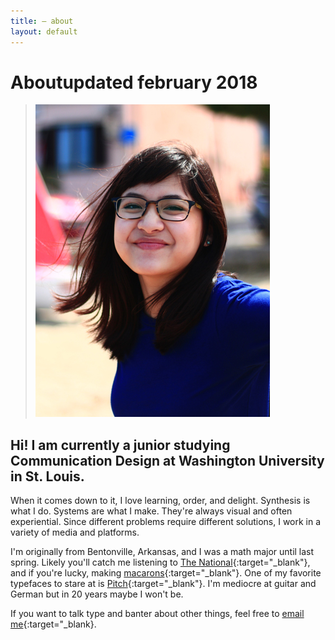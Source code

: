 ```yaml
---
title: — about
layout: default
---
```


<h1 id="about"><span id="title">About</span><span id="date">updated february 2018</span></h1>

>![portrait](/images/portrait.jpg)     

## Hi! I am currently a junior studying Communication Design at Washington University in St. Louis. 

When it comes down to it, I love learning, order, and delight. Synthesis is what I do. Systems are what I make. They're always visual and often experiential. Since different problems require different solutions, I work in a variety of media and platforms. 

I'm originally from Bentonville, Arkansas, and I was a math major until last spring. Likely you'll catch me listening to [The National](https://www.youtube.com/watch?v=i8yehVUF8h0){:target="_blank"}, and if you're lucky, making [macarons](../images/macaronmadness.jpg){:target="_blank"}. One of my favorite typefaces to stare at is [Pitch](https://klim.co.nz/retail-fonts/pitch/){:target="_blank"}. I'm mediocre at guitar and German but in 20 years maybe I won't be.

If you want to talk type and banter about other things, feel free to [email me](mailto:vannavu5539@gmail.com){:target="_blank}.

